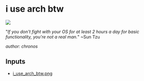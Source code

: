 # i use arch btw
![](https://img.shields.io/badge/easy-gray)

"*If you don't fight with your OS for at least 2 hours a day for basic functionality, you're not a real man.*" ~Sun Tzu

*author: chronos*

## Inputs
- [i_use_arch_btw.png](input/i_use_arch_btw.png)

